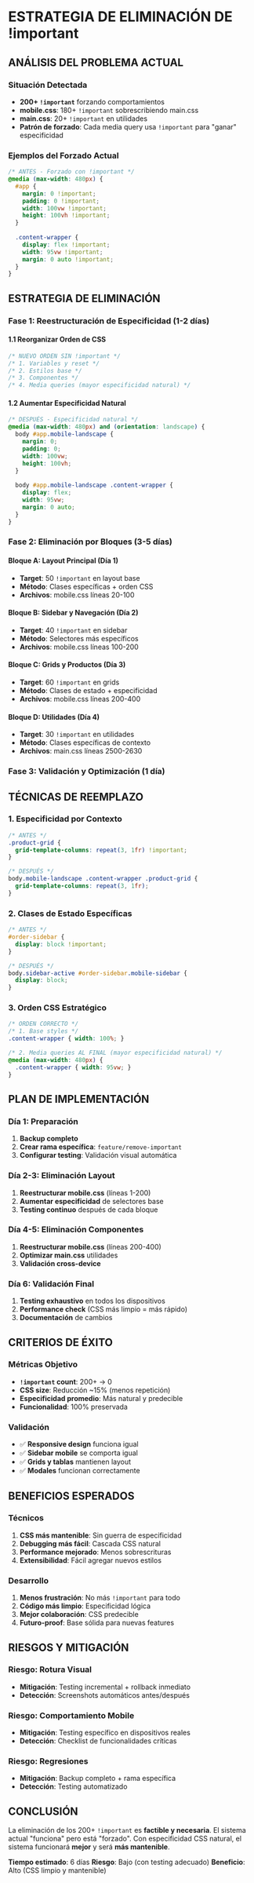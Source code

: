 # ESTRATEGIA DE ELIMINACIÓN DE !important

## ANÁLISIS DEL PROBLEMA ACTUAL

### Situación Detectada
- **200+ `!important`** forzando comportamientos
- **mobile.css**: 180+ `!important` sobrescribiendo main.css
- **main.css**: 20+ `!important` en utilidades
- **Patrón de forzado**: Cada media query usa `!important` para "ganar" especificidad

### Ejemplos del Forzado Actual
```css
/* ANTES - Forzado con !important */
@media (max-width: 480px) {
  #app {
    margin: 0 !important;
    padding: 0 !important;
    width: 100vw !important;
    height: 100vh !important;
  }
  
  .content-wrapper {
    display: flex !important;
    width: 95vw !important;
    margin: 0 auto !important;
  }
}
```

## ESTRATEGIA DE ELIMINACIÓN

### Fase 1: Reestructuración de Especificidad (1-2 días)

#### 1.1 Reorganizar Orden de CSS
```css
/* NUEVO ORDEN SIN !important */
/* 1. Variables y reset */
/* 2. Estilos base */
/* 3. Componentes */
/* 4. Media queries (mayor especificidad natural) */
```

#### 1.2 Aumentar Especificidad Natural
```css
/* DESPUÉS - Especificidad natural */
@media (max-width: 480px) and (orientation: landscape) {
  body #app.mobile-landscape {
    margin: 0;
    padding: 0;
    width: 100vw;
    height: 100vh;
  }
  
  body #app.mobile-landscape .content-wrapper {
    display: flex;
    width: 95vw;
    margin: 0 auto;
  }
}
```

### Fase 2: Eliminación por Bloques (3-5 días)

#### Bloque A: Layout Principal (Día 1)
- **Target**: 50 `!important` en layout base
- **Método**: Clases específicas + orden CSS
- **Archivos**: mobile.css líneas 20-100

#### Bloque B: Sidebar y Navegación (Día 2)
- **Target**: 40 `!important` en sidebar
- **Método**: Selectores más específicos
- **Archivos**: mobile.css líneas 100-200

#### Bloque C: Grids y Productos (Día 3)
- **Target**: 60 `!important` en grids
- **Método**: Clases de estado + especificidad
- **Archivos**: mobile.css líneas 200-400

#### Bloque D: Utilidades (Día 4)
- **Target**: 30 `!important` en utilidades
- **Método**: Clases específicas de contexto
- **Archivos**: main.css líneas 2500-2630

### Fase 3: Validación y Optimización (1 día)

## TÉCNICAS DE REEMPLAZO

### 1. Especificidad por Contexto
```css
/* ANTES */
.product-grid {
  grid-template-columns: repeat(3, 1fr) !important;
}

/* DESPUÉS */
body.mobile-landscape .content-wrapper .product-grid {
  grid-template-columns: repeat(3, 1fr);
}
```

### 2. Clases de Estado Específicas
```css
/* ANTES */
#order-sidebar {
  display: block !important;
}

/* DESPUÉS */
body.sidebar-active #order-sidebar.mobile-sidebar {
  display: block;
}
```

### 3. Orden CSS Estratégico
```css
/* ORDEN CORRECTO */
/* 1. Base styles */
.content-wrapper { width: 100%; }

/* 2. Media queries AL FINAL (mayor especificidad natural) */
@media (max-width: 480px) {
  .content-wrapper { width: 95vw; }
}
```

## PLAN DE IMPLEMENTACIÓN

### Día 1: Preparación
1. **Backup completo**
2. **Crear rama específica**: `feature/remove-important`
3. **Configurar testing**: Validación visual automática

### Día 2-3: Eliminación Layout
1. **Reestructurar mobile.css** (líneas 1-200)
2. **Aumentar especificidad** de selectores base
3. **Testing continuo** después de cada bloque

### Día 4-5: Eliminación Componentes
1. **Reestructurar mobile.css** (líneas 200-400)
2. **Optimizar main.css** utilidades
3. **Validación cross-device**

### Día 6: Validación Final
1. **Testing exhaustivo** en todos los dispositivos
2. **Performance check** (CSS más limpio = más rápido)
3. **Documentación** de cambios

## CRITERIOS DE ÉXITO

### Métricas Objetivo
- **`!important` count**: 200+ → 0
- **CSS size**: Reducción ~15% (menos repetición)
- **Especificidad promedio**: Más natural y predecible
- **Funcionalidad**: 100% preservada

### Validación
- ✅ **Responsive design** funciona igual
- ✅ **Sidebar mobile** se comporta igual
- ✅ **Grids y tablas** mantienen layout
- ✅ **Modales** funcionan correctamente

## BENEFICIOS ESPERADOS

### Técnicos
1. **CSS más mantenible**: Sin guerra de especificidad
2. **Debugging más fácil**: Cascada CSS natural
3. **Performance mejorado**: Menos sobrescrituras
4. **Extensibilidad**: Fácil agregar nuevos estilos

### Desarrollo
1. **Menos frustración**: No más `!important` para todo
2. **Código más limpio**: Especificidad lógica
3. **Mejor colaboración**: CSS predecible
4. **Futuro-proof**: Base sólida para nuevas features

## RIESGOS Y MITIGACIÓN

### Riesgo: Rotura Visual
- **Mitigación**: Testing incremental + rollback inmediato
- **Detección**: Screenshots automáticos antes/después

### Riesgo: Comportamiento Mobile
- **Mitigación**: Testing específico en dispositivos reales
- **Detección**: Checklist de funcionalidades críticas

### Riesgo: Regresiones
- **Mitigación**: Backup completo + rama específica
- **Detección**: Testing automatizado

## CONCLUSIÓN

La eliminación de los 200+ `!important` es **factible y necesaria**. El sistema actual "funciona" pero está "forzado". Con especificidad CSS natural, el sistema funcionará **mejor** y será **más mantenible**.

**Tiempo estimado**: 6 días
**Riesgo**: Bajo (con testing adecuado)
**Beneficio**: Alto (CSS limpio y mantenible)